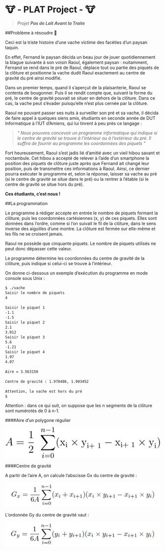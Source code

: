 # 🐮 - PLAT Project - 🐮

>_Projet **Pas de Lait Avant la Traite**_

##Problème à résoudre 🧐

Ceci est la triste histoire d’une vache victime des facéties d’un paysan taquin.

En effet, Fernand le paysan décida un beau jour de jouer quotidiennement la blague suivante à son voisin Raoul,
également paysan : nuitamment, Fernand se rend dans le pré de Raoul, déplace tout ou partie des piquets de la
clôture et positionne la vache dudit Raoul exactement au centre de gravité du pré ainsi modifié.

Dans un premier temps, quand il s’aperçut de la plaisanterie, Raoul se contenta de bougonner. Puis il se rendit
compte que, suivant la forme du pré, le centre de gravité pouvait se situer en dehors de la clôture. Dans ce cas, la
vache peut s’évader puisqu’elle n’est plus cernée par la clôture.

Raoul ne pouvant passer ses nuits à surveiller son pré et sa vache, il décida de faire appel à quelques siens amis,
étudiants en seconde année de DUT Informatique à l’IUT d’Amiens, qui lui tinrent à peu près ce langage :

>_" Nous pouvons concevoir un programme informatique qui indique si le centre de gravité se trouve à
 l’intérieur ou à l’extérieur du pré. Il suffira de fournir au programme les coordonnées des piquets "_
 
Fort heureusement, Raoul s’est jadis lié d’amitié avec un vieil hibou savant et noctambule. Cet hibou a accepté
de relever à l’aide d’un smartphone la position des piquets de clôture juste après que Fernand ait changé leur
position, puis de transmettre ces informations à Raoul. Ainsi, ce dernier pourra exécuter le programme et, selon
la réponse, laisser sa vache au pré (si le centre de gravité se situe dans le pré) ou la rentrer à l’étable (si le centre
de gravité se situe hors du pré).

**Ces étudiants, c’est nous !**

##La programmation

Le programme à rédiger accepte en entrée le nombre de piquets formant la clôture, puis les coordonnées cartésiennes
(x, y) de ces piquets. Elles sont données dans l’ordre, comme si l’on suivait le fil de la clôture, dans le sens inverse
des aiguilles d’une montre. La clôture est fermée sur elle-même et les fils ne se croisent jamais.

Raoul ne possède que cinquante piquets. Le nombre de piquets utilisés ne peut donc dépasser cette valeur.

Le programme détermine les coordonnées du centre de gravité de la clôture, puis indique si celui-ci se trouve à
l’intérieur.

On donne ci-dessous un exemple d’exécution du programme en mode console sous Unix :

    $ ./vache
    Saisir le nombre de piquets
    4
    
    Saisir le piquet 1
    -1.1
    -1.5
    Saisir le piquet 2
    2.1
    3.012
    Saisir le piquet 3
    5.6
    -1.21
    Saisir le piquet 4
    1.97
    4.07
    
    Aire = 3.563150
    
    Centre de gravité : 1.978486, 1.903452
    
    Attention, la vache est hors du pré
    $

Attention : dans ce qui suit, on suppose que les n segments de la clôture sont numérotés de 0 à n-1.

####Aire d’un polygone régulier

![alt](./img/formule_aire.jpg)

####Centre de gravité

A partir de l’aire A, on calcule l’abscisse Gx du centre de gravité :

![alt](./img/gravity_x.jpg)

L’ordonnée Gy du centre de gravité vaut :

![alt](./img/gravity_y.jpg)
